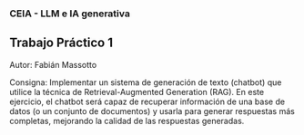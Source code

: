 ### CEIA - LLM e IA generativa

## Trabajo Práctico 1

Autor: Fabián Massotto

Consigna: Implementar un sistema de generación de texto (chatbot) que
utilice la técnica de Retrieval-Augmented Generation (RAG). En
este ejercicio, el chatbot será capaz de recuperar información de
una base de datos (o un conjunto de documentos) y usarla para
generar respuestas más completas, mejorando la calidad de las
respuestas generadas.
